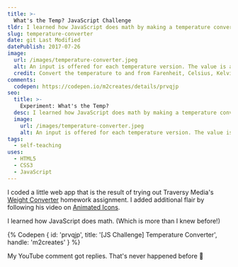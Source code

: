 ```yaml
---
title: >-
  What's the Temp? JavaScript Challenge
tldr: I learned how JavaScript does math by making a temperature converter.
slug: temperature-converter
date: git Last Modified
datePublish: 2017-07-26
image:
  url: /images/temperature-converter.jpeg
  alt: An input is offered for each temperature version. The value is automatically converted to the other two formats.
  credit: Convert the temperature to and from Farenheit, Celsius, Kelvin.
comments:
  codepen: https://codepen.io/m2creates/details/prvqjp
seo:
  title: >-
    Experiment: What's the Temp?
  desc: I learned how JavaScript does math by making a temperature converter.
  image:
    url: /images/temperature-converter.jpeg
    alt: An input is offered for each temperature version. The value is automatically converted to the other two formats.
tags:
  - self-teaching
uses:
  - HTML5
  - CSS3
  - JavaScript
---
```


I coded a little web app that is the result of trying out Traversy Media's [Weight Converter](https://www.youtube.com/watch?v=7l-ZAuU8TXc&lc=Ugh2dPfb471R8ngCoAEC) homework assignment. I added additional flair by following his video on [Animated Icons](https://www.youtube.com/watch?v=XP-MRCUPZao).

I learned how JavaScript does math. (Which is more than I knew before!)

{% Codepen { id: 'prvqjp', title: '[JS Challenge] Temperature Converter', handle: 'm2creates' } %}

My YouTube comment got replies. That's never happened before 👀
